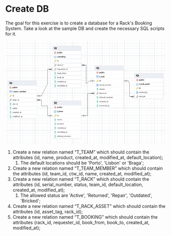 # Create DB

The goal for this exercise is to create a database for a Rack's Booking System.
Take a look at the sample DB and create the necessary SQL scripts for it.

![sample_db.png](sample_db.png)

1. Create a new relation named “T_TEAM” which should contain the attributes (id, name, product,
   created_at, modified_at, default_location);
    1. The default locations should be 'Porto', 'Lisbon' or 'Braga';
2. Create a new relation named “T_TEAM_MEMBER” which should contain the attributes (id, team_id,
   ctw_id, name, created_at, modified_at);
3. Create a new relation named “T_RACK” which should contain the attributes (id, serial_number,
   status, team_id, default_location, created_at, modified_at);
    1. The allowed status are 'Active', 'Returned', 'Repair', 'Outdated', 'Bricked';
4. Create a new relation named “T_RACK_ASSET” which should contain the attributes (id, asset_tag,
   rack_id);
5. Create a new relation named “T_BOOKING” which should contain the attributes (rack_id, requester_id,
   book_from, book_to, created_at, modified_at);


